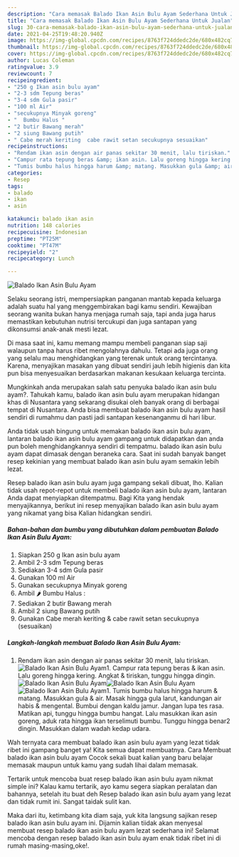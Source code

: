 ```yaml
---
description: "Cara memasak Balado Ikan Asin Bulu Ayam Sederhana Untuk Jualan"
title: "Cara memasak Balado Ikan Asin Bulu Ayam Sederhana Untuk Jualan"
slug: 30-cara-memasak-balado-ikan-asin-bulu-ayam-sederhana-untuk-jualan
date: 2021-04-25T19:48:20.940Z
image: https://img-global.cpcdn.com/recipes/8763f724ddedc2de/680x482cq70/balado-ikan-asin-bulu-ayam-foto-resep-utama.jpg
thumbnail: https://img-global.cpcdn.com/recipes/8763f724ddedc2de/680x482cq70/balado-ikan-asin-bulu-ayam-foto-resep-utama.jpg
cover: https://img-global.cpcdn.com/recipes/8763f724ddedc2de/680x482cq70/balado-ikan-asin-bulu-ayam-foto-resep-utama.jpg
author: Lucas Coleman
ratingvalue: 3.9
reviewcount: 7
recipeingredient:
- "250 g Ikan asin bulu ayam"
- "2-3 sdm Tepung beras"
- "3-4 sdm Gula pasir"
- "100 ml Air"
- "secukupnya Minyak goreng"
- "  Bumbu Halus "
- "2 butir Bawang merah"
- "2 siung Bawang putih"
- " Cabe merah keriting  cabe rawit setan secukupnya sesuaikan"
recipeinstructions:
- "Rendam ikan asin dengan air panas sekitar 30 menit, lalu tiriskan."
- "Campur rata tepung beras &amp; ikan asin. Lalu goreng hingga kering. Angkat &amp; tiriskan, tunggu hingga dingin."
- "Tumis bumbu halus hingga harum &amp; matang. Masukkan gula &amp; air. Masak hingga gula larut, kandungan air habis &amp; mengental. Bumbui dengan kaldu jamur. Jangan lupa tes rasa. Matikan api, tunggu hingga bumbu hangat. Lalu masukkan ikan asin goreng, aduk rata hingga ikan terselimuti bumbu. Tunggu hingga benar2 dingin. Masukkan dalam wadah kedap udara."
categories:
- Resep
tags:
- balado
- ikan
- asin

katakunci: balado ikan asin 
nutrition: 148 calories
recipecuisine: Indonesian
preptime: "PT25M"
cooktime: "PT47M"
recipeyield: "2"
recipecategory: Lunch

---
```



![Balado Ikan Asin Bulu Ayam](https://img-global.cpcdn.com/recipes/8763f724ddedc2de/680x482cq70/balado-ikan-asin-bulu-ayam-foto-resep-utama.jpg)

Selaku seorang istri, mempersiapkan panganan mantab kepada keluarga adalah suatu hal yang menggembirakan bagi kamu sendiri. Kewajiban seorang  wanita bukan hanya menjaga rumah saja, tapi anda juga harus memastikan kebutuhan nutrisi tercukupi dan juga santapan yang dikonsumsi anak-anak mesti lezat.

Di masa  saat ini, kamu memang mampu membeli panganan siap saji walaupun tanpa harus ribet mengolahnya dahulu. Tetapi ada juga orang yang selalu mau menghidangkan yang terenak untuk orang tercintanya. Karena, menyajikan masakan yang dibuat sendiri jauh lebih higienis dan kita pun bisa menyesuaikan berdasarkan makanan kesukaan keluarga tercinta. 



Mungkinkah anda merupakan salah satu penyuka balado ikan asin bulu ayam?. Tahukah kamu, balado ikan asin bulu ayam merupakan hidangan khas di Nusantara yang sekarang disukai oleh banyak orang di berbagai tempat di Nusantara. Anda bisa membuat balado ikan asin bulu ayam hasil sendiri di rumahmu dan pasti jadi santapan kesenanganmu di hari libur.

Anda tidak usah bingung untuk memakan balado ikan asin bulu ayam, lantaran balado ikan asin bulu ayam gampang untuk didapatkan dan anda pun boleh menghidangkannya sendiri di tempatmu. balado ikan asin bulu ayam dapat dimasak dengan beraneka cara. Saat ini sudah banyak banget resep kekinian yang membuat balado ikan asin bulu ayam semakin lebih lezat.

Resep balado ikan asin bulu ayam juga gampang sekali dibuat, lho. Kalian tidak usah repot-repot untuk membeli balado ikan asin bulu ayam, lantaran Anda dapat menyiapkan ditempatmu. Bagi Kita yang hendak menyajikannya, berikut ini resep menyajikan balado ikan asin bulu ayam yang nikamat yang bisa Kalian hidangkan sendiri.

<!--inarticleads1-->

##### Bahan-bahan dan bumbu yang dibutuhkan dalam pembuatan Balado Ikan Asin Bulu Ayam:

1. Siapkan 250 g Ikan asin bulu ayam
1. Ambil 2-3 sdm Tepung beras
1. Sediakan 3-4 sdm Gula pasir
1. Gunakan 100 ml Air
1. Gunakan secukupnya Minyak goreng
1. Ambil  🌶 Bumbu Halus :
1. Sediakan 2 butir Bawang merah
1. Ambil 2 siung Bawang putih
1. Gunakan  Cabe merah keriting &amp; cabe rawit setan secukupnya (sesuaikan)




<!--inarticleads2-->

##### Langkah-langkah membuat Balado Ikan Asin Bulu Ayam:

1. Rendam ikan asin dengan air panas sekitar 30 menit, lalu tiriskan.
<img src="https://img-global.cpcdn.com/steps/aa8ae3fb851504ba/160x128cq70/balado-ikan-asin-bulu-ayam-langkah-memasak-1-foto.jpg" alt="Balado Ikan Asin Bulu Ayam">1. Campur rata tepung beras &amp; ikan asin. Lalu goreng hingga kering. Angkat &amp; tiriskan, tunggu hingga dingin.
<img src="https://img-global.cpcdn.com/steps/86bcad1e881a5b48/160x128cq70/balado-ikan-asin-bulu-ayam-langkah-memasak-2-foto.jpg" alt="Balado Ikan Asin Bulu Ayam"><img src="https://img-global.cpcdn.com/steps/b46271f53c184052/160x128cq70/balado-ikan-asin-bulu-ayam-langkah-memasak-2-foto.jpg" alt="Balado Ikan Asin Bulu Ayam"><img src="https://img-global.cpcdn.com/steps/c799ec2a6bac77f9/160x128cq70/balado-ikan-asin-bulu-ayam-langkah-memasak-2-foto.jpg" alt="Balado Ikan Asin Bulu Ayam">1. Tumis bumbu halus hingga harum &amp; matang. Masukkan gula &amp; air. Masak hingga gula larut, kandungan air habis &amp; mengental. Bumbui dengan kaldu jamur. Jangan lupa tes rasa. Matikan api, tunggu hingga bumbu hangat. Lalu masukkan ikan asin goreng, aduk rata hingga ikan terselimuti bumbu. Tunggu hingga benar2 dingin. Masukkan dalam wadah kedap udara.




Wah ternyata cara membuat balado ikan asin bulu ayam yang lezat tidak ribet ini gampang banget ya! Kita semua dapat membuatnya. Cara Membuat balado ikan asin bulu ayam Cocok sekali buat kalian yang baru belajar memasak maupun untuk kamu yang sudah lihai dalam memasak.

Tertarik untuk mencoba buat resep balado ikan asin bulu ayam nikmat simple ini? Kalau kamu tertarik, ayo kamu segera siapkan peralatan dan bahannya, setelah itu buat deh Resep balado ikan asin bulu ayam yang lezat dan tidak rumit ini. Sangat taidak sulit kan. 

Maka dari itu, ketimbang kita diam saja, yuk kita langsung sajikan resep balado ikan asin bulu ayam ini. Dijamin kalian tiidak akan menyesal membuat resep balado ikan asin bulu ayam lezat sederhana ini! Selamat mencoba dengan resep balado ikan asin bulu ayam enak tidak ribet ini di rumah masing-masing,oke!.


